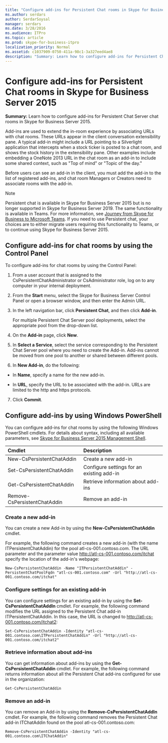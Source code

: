 ```yaml
---
title: "Configure add-ins for Persistent Chat rooms in Skype for Business Server 2015"
ms.author: serdars
author: SerdarSoysal
manager: serdars
ms.date: 3/28/2016
ms.audience: ITPro
ms.topic: article
ms.prod: skype-for-business-itpro
localization_priority: Normal
ms.assetid: c1037909-0750-411a-98c1-3a327eed4ae8
description: "Summary: Learn how to configure add-ins for Persistent Chat Server chat rooms in Skype for Business Server 2015."
---
```


# Configure add-ins for Persistent Chat rooms in Skype for Business Server 2015
 
**Summary:** Learn how to configure add-ins for Persistent Chat Server chat rooms in Skype for Business Server 2015.
  
Add-ins are used to extend the in-room experience by associating URLs with chat rooms. These URLs appear in the client conversation extensibility pane. A typical add-in might include a URL pointing to a Silverlight application that intercepts when a stock ticker is posted to a chat room, and shows the stock history in the extensibility pane. Other examples include embedding a OneNote 2013 URL in the chat room as an add-in to include some shared context, such as "Top of mind" or "Topic of the day."
  
 Before users can see an add-in in the client, you must add the add-in to the list of registered add-ins, and chat room Managers or Creators need to associate rooms with the add-in.
  
> [!NOTE]
> Persistent chat is available in Skype for Business Server 2015 but is no longer supported in Skype for Business Server 2019. The same functionality is available in Teams. For more information, see [Journey from Skype for Business to Microsoft Teams](../../../../Teams/journey-skypeforbusiness-teams.md). If you need to use Persistent chat, your choices are to either migrate users requiring this functionality to Teams, or to continue using Skype for Business Server 2015. 

## Configure add-ins for chat rooms by using the Control Panel

To configure add-ins for chat rooms by using the Control Panel:
  
1. From a user account that is assigned to the CsPersistentChatAdministrator or CsAdministrator role, log on to any computer in your internal deployment.
    
2. From the **Start** menu, select the Skype for Business Server Control Panel or open a browser window, and then enter the Admin URL.
    
3. In the left navigation bar, click **Persistent Chat**, and then click **Add-in**.
    
    For multiple Persistent Chat Server pool deployments, select the appropriate pool from the drop-down list.
    
4. On the **Add-in** page, click **New**.
    
5. In **Select a Service**, select the service corresponding to the Persistent Chat Server pool where you need to create the Add-in. Add-ins cannot be moved from one pool to another or shared between different pools.
    
6. In **New Add-in**, do the following:
    
  - In **Name**, specify a name for the new add-in.
    
  - In **URL**, specify the URL to be associated with the add-in. URLs are limited to the http and https protocols.
    
7. Click **Commit**.
    
## Configure add-ins by using Windows PowerShell

You can configure add-ins for chat rooms by using the following Windows PowerShell cmdlets. For details about syntax, including all available parameters, see [Skype for Business Server 2015 Management Shell](../management-shell.md).
  

|**Cmdlet**|**Description**|
|:-----|:-----|
|New-CsPersistentChatAddin  <br/> |Create a new add-in  <br/> |
|Set-CsPersistentChatAddin  <br/> |Configure settings for an existing add-in  <br/> |
|Get-CsPersistentChatAddin  <br/> |Retrieve information about add-ins  <br/> |
|Remove-CsPersistentChatAddin  <br/> |Remove an add-in  <br/> |
   
### Create a new add-in

You can create a new Add-in by using the **New-CsPersistentChatAddin** cmdlet.
  
For example, the following command creates a new add-in (with the name ITPersistentChatAddin) for the pool atl-cs-001.contoso.com. The URL parameter and the parameter value http://atl-cs-001.contoso.com/itchat specify the location of the add-in's webpage:
  
```
New-CsPersistentChatAddin -Name "ITPersistentChatAddin" -PersistentChatPoolFqdn "atl-cs-001.contoso.com" -Url "http://atl-cs-001.contoso.com/itchat"
```

### Configure settings for an existing add-in

You can configure settings for an existing add-in by using the **Set-CsPersistentChatAddIn** cmdlet. For example, the following command modifies the URL assigned to the Persistent Chat add-in ITPersistentChatAddin. In this case, the URL is changed to http://atl-cs-001.contoso.com/itchat2:
  
```
Set-CsPersistentChatAddin -Identity "atl-cs-001.contoso.com\ITPersistentChatAddin" -Url "http://atl-cs-001.contoso.com/itchat2"
```

### Retrieve information about add-ins

You can get information about add-ins by using the **Get-CsPersistentChatAddin** cmdlet. For example, the following command returns information about all the Persistent Chat add-ins configured for use in the organization:
  
```
Get-CsPersistentChatAddin
```

### Remove an add-in

You can remove an Add-in by using the **Remove-CsPersistentChatAddIn** cmdlet. For example, the following command removes the Persistent Chat add-in ITChatAddin found on the pool atl-cs-001.contoso.com:
  
```
Remove-CsPersistentChatAddin -Identity "atl-cs-001.contoso.com\ITChatAddin"
```


